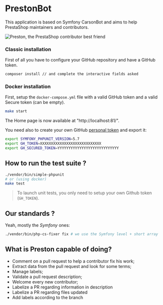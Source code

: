 # PrestonBot

This application is based on Symfony CarsonBot and aims to help PrestaShop maintainers and contributors.

![Preston, the PrestaShop contributor best friend](http://i.imgur.com/r26gJW4.png)

### Classic installation

First of all you have to configure your GitHub repository and have a GitHub token.

```bash
composer install // and complete the interactive fields asked
```

### Docker installation

First, setup the `docker-compose.yml` file with a valid GitHub token and a valid Secure token (can be empty).

```bash
make start
```

The Home page is now available at "http://localhost:81/".

You need also to create your own GitHub [personal token](https://github.com/settings/tokens) and export it:

```bash
export SYMFONY_PHPUNIT_VERSION=5.7
export GH_TOKEN=XXXXXXXXXXXXXXXXXXXXXXXXXXXX
export GH_SECURED_TOKEN=YYYYYYYYYYYYYYYYYYYYYYYYYYYY
```

## How to run the test suite ?

```bash
./vendor/bin/simple-phpunit
# or (using docker)
make test
```

> To launch unit tests, you only need to setup your own Github token (`GH_TOKEN`).

## Our standards ?

Yeah, mostly the *Symfony* ones:

```bash
./vendor/bin/php-cs-fixer fix # we use the Symfony level + short array notation filter
```

## What is Preston capable of doing?

* Comment on a pull request to help a contributor fix his work;
* Extract data from the pull request and look for some terms;
* Manage labels;
* Validate a pull request description;
* Welcome every new contributor;
* Labelize a PR regarding information in description
* Labelize a PR regarding files updated
* Add labels according to the branch
